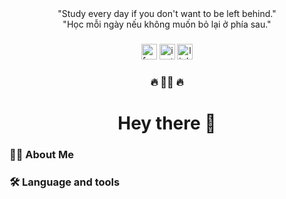<div align="center">
    <div align="center" class="slogan-eng">"Study every day if you don't want to be left behind."</div>
    <div align="center" class="slogan-vi">"Học mỗi ngày nếu không muốn bỏ lại ở phía sau."</div>
</div>

###

<div align="center">
  <a href="#"><img src="https://img.shields.io/badge/Facebook-%231877F2?style=for-the-badge&logo=facebook&logoColor=white&labelColor=&style=for-the-badge" height="25" alt="facebook logo"/></a>
  <a href="#"><img src="https://img.shields.io/static/v1?message=Instagram&logo=instagram&label=&color=E4405F&logoColor=white&labelColor=&style=for-the-badge" height="25" alt="instagram logo"/></a>
  <a href="#"><img src="https://img.shields.io/static/v1?message=LinkedIn&logo=linkedin&label=&color=0077B5&logoColor=white&labelColor=&style=for-the-badge" height="25" alt="linkedin logo"  />
</a>
</div>

###

<div align="center">
  <h3 align="center">🔥 👩‍💻 🔥</h3>
</div>

###

<h1 align="center">Hey there 👋</h1>

###

<h3 align="left">👩‍💻  About Me</h3>

###

###

<h3 align="left">🛠 Language and tools</h3>


###
